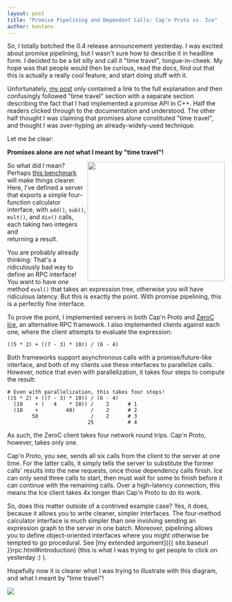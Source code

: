 ```yaml
---
layout: post
title: "Promise Pipelining and Dependent Calls: Cap'n Proto vs. Ice"
author: kentonv
---
```


So, I totally botched the 0.4 release announcement yesterday.  I was excited about promise
pipelining, but I wasn't sure how to describe it in headline form.  I decided to be a bit
silly and call it "time travel", tongue-in-cheek.  My hope was that people would then be
curious, read the docs, find out that this is actually a really cool feature, and start doing
stuff with it.

Unfortunately, [my post](2013-12-12-capnproto-0.4-time-travel.html) only contained a link to
the full explanation and then confusingly followed "time travel" section with a separate section
describing the fact that I had implemented a promise API in C++.  Half the readers clicked through
to the documentation and understood.  The other half thought I was claiming that promises alone
constituted "time travel", and thought I was over-hyping an already-widely-used technique.

Let me be clear:

**Promises alone are _not_ what I meant by "time travel"!**

<img src='{{ site.baseurl }}images/capnp-vs-ice.png' style='width:318px; height:276px; float: right;'>

So what did I mean?  Perhaps [this benchmark](https://github.com/kentonv/capnp-vs-ice) will
make things clearer.  Here, I've defined a server that exports a simple four-function calculator
interface, with `add()`, `sub()`, `mult()`, and `div()` calls, each taking two integers and\
returning a result.

You are probably already thinking:  That's a ridiculously bad way to define an RPC interface!
You want to have _one_ method `eval()` that takes an expression tree, otherwise you will have
ridiculous latency.  But this is exactly the point.  With promise pipelining, this is a perfectly
fine interface.

To prove the point, I implemented servers in both Cap'n Proto and
[ZeroC Ice](http://www.zeroc.com/), an alternative RPC framework.  I also implemented clients
against each one, where the client attempts to evaluate the expression:

    ((5 * 2) + ((7 - 3) * 10)) / (6 - 4)

Both frameworks support asynchronous calls with a promise/future-like interface, and both of my
clients use these interfaces to parallelize calls.  However, notice that even with parallelization,
it takes four steps to compute the result:

    # Even with parallelization, this takes four steps!
    ((5 * 2) + ((7 - 3) * 10)) / (6 - 4)
      (10    + (   4    * 10)) /    2      # 1
      (10    +         40)     /    2      # 2
            50                 /    2      # 3
                              25           # 4

As such, the ZeroC client takes four network round trips.  Cap'n Proto, however, takes only one.

Cap'n Proto, you see, sends all six calls from the client to the server at one time.  For the
latter calls, it simply tells the server to substitute the former calls' results into the new
requests, once those dependency calls finish.  Ice can only send three calls to start, then must
wait for some to finish before it can continue with the remaining calls.  Over a high-latency
connection, this means the Ice client takes 4x longer than Cap'n Proto to do its work.

So, does this matter outside of a contrived example case?  Yes, it does, because it allows you to
write cleaner, simpler interfaces.  The four-method calculator interface is much simpler than
one involving sending an expression graph to the server in one batch.  Moreover, pipelining
allows you to define object-oriented interfaces where you might otherwise be tempted to go
procedural.  See [my extended argument]({{ site.baseurl }}rpc.html#introduction)
(this is what I was trying to get people to click on yesterday :) ).

Hopefully now it is clearer what I was trying to illustrate with this diagram, and what I meant
by "time travel"!

<img src='{{ site.baseurl }}images/time-travel.png' style='max-width:639px'>
